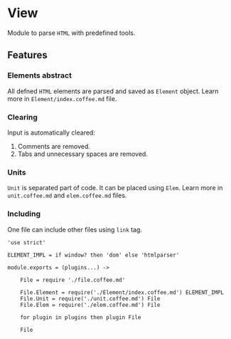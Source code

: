 View
====

Module to parse `HTML` with predefined tools.

Features
--------

### Elements abstract

All defned `HTML` elements are parsed and saved as `Element` object.
Learn more in `Element/index.coffee.md` file.

### Clearing

Input is automatically cleared:
1. Comments are removed.
2. Tabs and unnecessary spaces are removed.

### Units

`Unit` is separated part of code. It can be placed using `Elem`.
Learn more in `unit.coffee.md` and `elem.coffee.md` files.

### Including

One file can include other files using `link` tag.

	'use strict'

	ELEMENT_IMPL = if window? then 'dom' else 'htmlparser'

	module.exports = (plugins...) ->

		File = require './file.coffee.md'

		File.Element = require('./Element/index.coffee.md') ELEMENT_IMPL
		File.Unit = require('./unit.coffee.md') File
		File.Elem = require('./elem.coffee.md') File

		for plugin in plugins then plugin File

		File